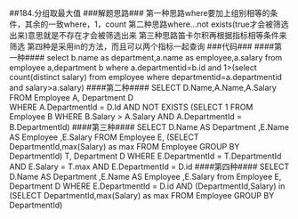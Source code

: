 ##184.分组取最大值
###解题思路###
第一种思路where要加上组别相等的条件，其余的一致where，1，count
第二种思路where...not exists(true才会被筛选出来)意思就是不存在才会被筛选出来
第三种思路笛卡尔积再根据指标相等条件来筛选
第四种是采用in的方法，而且可以两个指标一起查询
###代码###
####第一种####
    select b.name as department,a.name as employee,a.salary
    from
    employee a,department b
    where 
    a.departmentid=b.id
    and
    1>(select count(distinct salary) from employee where departmentid=a.departmentid and salary>a.salary)
####第二种####
    SELECT D.Name,A.Name,A.Salary 
    FROM 
    	Employee A,
    	Department D   
    WHERE A.DepartmentId = D.Id 
      AND NOT EXISTS 
      (SELECT 1 FROM Employee B WHERE B.Salary > A.Salary AND A.DepartmentId = B.DepartmentId)
####第三种####
    SELECT D.Name AS Department ,E.Name AS Employee ,E.Salary 
    FROM
    	Employee E,
    	(SELECT DepartmentId,max(Salary) as max FROM Employee GROUP BY DepartmentId) T,
    	Department D
    WHERE E.DepartmentId = T.DepartmentId 
      AND E.Salary = T.max
      AND E.DepartmentId = D.id
####第四种####
    SELECT D.Name AS Department ,E.Name AS Employee ,E.Salary 
    from 
    	Employee E,
    	Department D 
    WHERE E.DepartmentId = D.id 
      AND (DepartmentId,Salary) in
      (SELECT DepartmentId,max(Salary) as max FROM Employee GROUP BY DepartmentId)




